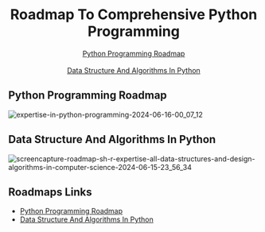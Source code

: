 <div align="center">
  <h1>Roadmap To Comprehensive Python Programming</h1>
</div>

<div align="center">
  
<a href="#python-programming-roadmap">Python Programming Roadmap</a><br>
<br>
<a href="#data-structure-and-algorithms-in-python">Data Structure And Algorithms In Python</a>
<br>

</div>

## Python Programming Roadmap

![expertise-in-python-programming-2024-06-16-00_07_12](https://github.com/moalimirinfinity/Python-Programming-Roadmap/assets/167340366/ca921a91-64c6-492f-b377-4cefbdabf084)

## Data Structure And Algorithms In Python
![screencapture-roadmap-sh-r-expertise-all-data-structures-and-design-algorithms-in-computer-science-2024-06-15-23_56_34](https://github.com/moalimirinfinity/Python-Programming-Roadmap/assets/167340366/dc1e837c-9e9c-4280-8e02-845a6b78db44)


## Roadmaps Links

- [Python Programming Roadmap](https://roadmap.sh/r/expertise-in-python-programming)
- [Data Structure And Algorithms In Python](https://roadmap.sh/r/expertise-all-data-structures-and-design-algorithms-in-computer-science)

